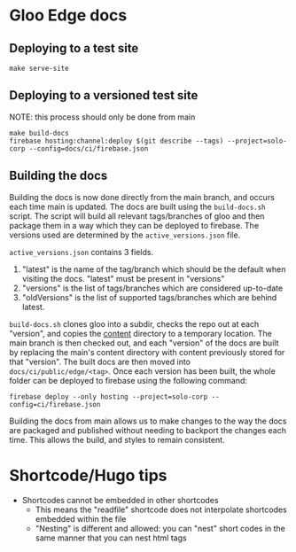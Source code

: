 # Gloo Edge docs

## Deploying to a test site

```
make serve-site
```

## Deploying to a versioned test site

NOTE: this process should only be done from main

```
make build-docs
firebase hosting:channel:deploy $(git describe --tags) --project=solo-corp --config=docs/ci/firebase.json
```

## Building the docs

Building the docs is now done directly from the main branch, and occurs each time main is updated.
The docs are built using the `build-docs.sh` script. The script will build all relevant tags/branches of gloo
and then package them in a way which they can be deployed to firebase. The versions used are determined by the 
`active_versions.json` file.

`active_versions.json` contains 3 fields.
  1. "latest" is the name of the tag/branch which should be the default when visiting the docs. "latest" must
  be present in "versions"
  2. "versions" is the list of tags/branches which are considered up-to-date
  3. "oldVersions" is the list of supported tags/branches which are behind latest.

`build-docs.sh` clones gloo into a subdir, checks the repo out at each "version", and copies the [content](content) 
directory to a temporary location. The main branch is then checked out, and each "version" of the docs are built by 
replacing the main's content directory with content previously stored for that "version". The built docs are then
moved into `docs/ci/public/edge/<tag>`. Once each version has been built, the whole folder can
be deployed to firebase using the following command:

`firebase deploy --only hosting --project=solo-corp --config=ci/firebase.json`

Building the docs from main allows us to make changes to the way the docs are packaged and published without 
needing to backport the changes each time. This allows the build, and styles to remain consistent.


# Shortcode/Hugo tips
- Shortcodes cannot be embedded in other shortcodes
  - This means the "readfile" shortcode does not interpolate shortcodes embedded within the file
  - "Nesting" is different and allowed: you can "nest" short codes in the same manner that you can nest html tags
